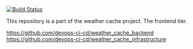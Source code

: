 [![Build Status](https://dev.azure.com/EvgenyPolyarush/epam-diploma-polyarush/_apis/build/status/Development%20CIs/DEV%20Frontend%20CI?branchName=dev)](https://dev.azure.com/EvgenyPolyarush/epam-diploma-polyarush/_build/latest?definitionId=12&branchName=dev)

This repository is a part of the weather cache project. The frontend tier.   

https://github.com/devops-ci-cd/weather_cache_backend
https://github.com/devops-ci-cd/weather_cache_infrastructure
